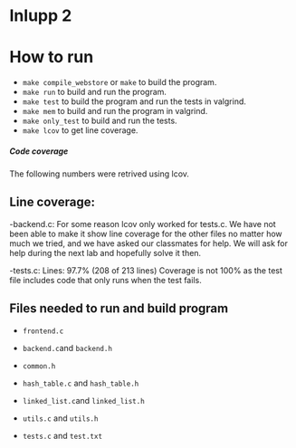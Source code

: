 # Inlupp 2
# How to run
- `make compile_webstore` or `make` to build the program.
- `make run` to build and run the program.
- `make test` to build the program and run the tests in valgrind.
- `make mem` to build and run the program in valgrind. 
- `make only_test` to build and run the tests.
- `make lcov` to get line coverage.

##### Code coverage
The following numbers were retrived using lcov.

## Line coverage:

-backend.c:
For some reason lcov only worked for tests.c. We have not been able to make it show line coverage for the other files no matter how much we tried, and we have asked our classmates for help. We will ask for help during the next lab and hopefully solve it then.

-tests.c: Lines: 97.7% (208 of 213 lines)
Coverage is not 100% as the test file includes code that only runs when the test fails. 

## Files needed to run and build program 

- `frontend.c`
- `backend.c`and `backend.h`
- `common.h`

- `hash_table.c` and `hash_table.h`
- `linked_list.c`and `linked_list.h` 
- `utils.c` and `utils.h`

- `tests.c` and `test.txt` 
